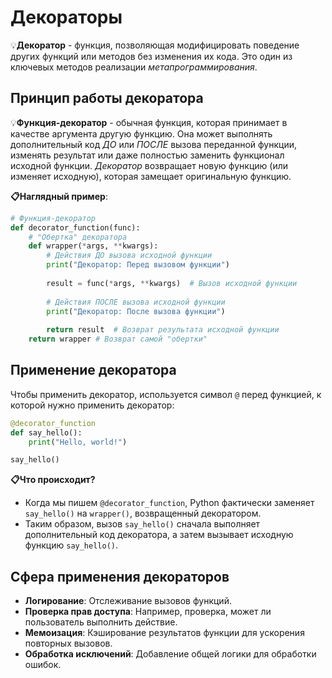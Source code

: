 # Декораторы

💡**Декоратор** - функция, позволяющая модифицировать поведение других функций или методов без изменения их кода. Это один из ключевых методов реализации *метапрограммирования*.

## Принцип работы декоратора
💡**Функция-декоратор** - обычная функция, которая принимает в качестве аргумента другую функцию. Она может выполнять дополнительный код *ДО* или *ПОСЛЕ* вызова переданной функции, 
изменять результат или даже полностью заменить функционал исходной функции. *Декоратор* возвращает новую функцию (или изменяет исходную), которая замещает оригинальную функцию.

**📋Наглядный пример**:
```python
# Функция-декоратор
def decorator_function(func):
    # "Обертка" декоратора
    def wrapper(*args, **kwargs):
        # Действия ДО вызова исходной функции
        print("Декоратор: Перед вызовом функции")
        
        result = func(*args, **kwargs)  # Вызов исходной функции
        
        # Действия ПОСЛЕ вызова исходной функции
        print("Декоратор: После вызова функции")
        
        return result  # Возврат результата исходной функции
    return wrapper # Возврат самой "обертки"
```

## Применение декоратора
Чтобы применить декоратор, используется символ `@` перед функцией, к которой нужно применить декоратор:
```python
@decorator_function
def say_hello():
    print("Hello, world!")

say_hello()
```
**📋Что происходит?**
- Когда мы пишем `@decorator_function`, Python фактически заменяет `say_hello()` на `wrapper()`, возвращенный декоратором.
- Таким образом, вызов `say_hello()` сначала выполняет дополнительный код декоратора, а затем вызывает исходную функцию `say_hello()`.

## Сфера применения декораторов
- **Логирование**: Отслеживание вызовов функций.
- **Проверка прав доступа**: Например, проверка, может ли пользователь выполнить действие.
- **Мемоизация**: Кэширование результатов функции для ускорения повторных вызовов.
- **Обработка исключений**: Добавление общей логики для обработки ошибок.
